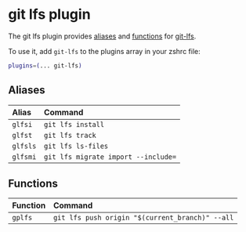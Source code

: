 # git lfs plugin

The git lfs plugin provides [aliases](#aliases) and [functions](#functions) for
[git-lfs](https://github.com/git-lfs/git-lfs).

To use it, add `git-lfs` to the plugins array in your zshrc file:

```zsh
plugins=(... git-lfs)
```

## Aliases

| Alias    | Command                             |
| :------- | :---------------------------------- |
| `glfsi`  | `git lfs install`                   |
| `glfst`  | `git lfs track`                     |
| `glfsls` | `git lfs ls-files`                  |
| `glfsmi` | `git lfs migrate import --include=` |

## Functions

| Function | Command                                         |
| :------- | :---------------------------------------------- |
| `gplfs`  | `git lfs push origin "$(current_branch)" --all` |
